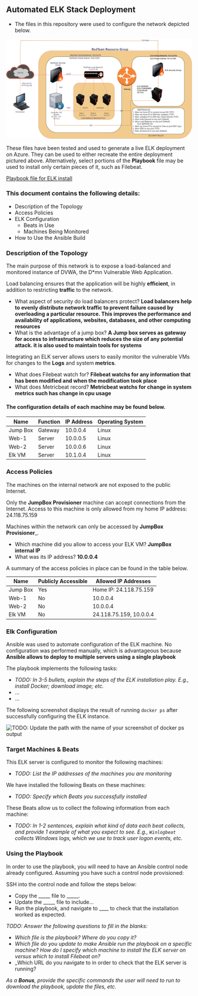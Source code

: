 ## Automated ELK Stack Deployment

* The files in this repository were used to configure the network depicted below.

![alt_text](CloudDiagram.png)

These files have been tested and used to generate a live ELK deployment on Azure. They can be used to either recreate the entire deployment pictured above. Alternatively, select portions of the __Playbook__ file may be used to install only certain pieces of it, such as Filebeat.

  [Playbook file for ELK install](elk.yml)

### This document contains the following details:
- Description of the Topology
- Access Policies
- ELK Configuration
  - Beats in Use
  - Machines Being Monitored
- How to Use the Ansible Build


### Description of the Topology

The main purpose of this network is to expose a load-balanced and monitored instance of DVWA, the D*mn Vulnerable Web Application.

Load balancing ensures that the application will be highly __efficient__, in addition to restricting __traffic__ to the network.
- What aspect of security do load balancers protect? __Load balancers help to evenly distribute network traffic to prevent failure caused by overloading a particular resource. This improves the performance and availability of applications, websites, databases, and other computing resources__
- What is the advantage of a jump box? __A Jump box serves as gateway for access to infrastructure which reduces the size of any potential attack. it is also used to maintain tools for systems__

Integrating an ELK server allows users to easily monitor the vulnerable VMs for changes to the __Logs__ and system __metrics__.
- What does Filebeat watch for? __Filebeat watchs for any information that has been modified and when the modification took place__
- What does Metricbeat record? __Metricbeat watchs for change in system metrics such has change in cpu usage__

#### The configuration details of each machine may be found below.

| Name     | Function | IP Address | Operating System |    
|----------|----------|------------|------------------|      
| Jump Box | Gateway  | 10.0.0.4   | Linux            |      
| Web-1    | Server   | 10.0.0.5   | Linux            |
| Web-2    | Server   | 10.0.0.6   | Linux            |
| Elk VM   | Server   | 10.1.0.4   | Linux            |

### Access Policies

The machines on the internal network are not exposed to the public Internet. 

Only the __JumpBox Provisioner__ machine can accept connections from the Internet. Access to this machine is only allowed from my home IP address: 24.118.75.159

Machines within the network can only be accessed by __JumpBox Provisioner___.
- Which machine did you allow to access your ELK VM? __JumpBox internal IP__
- What was its IP address? __10.0.0.4__

A summary of the access policies in place can be found in the table below.

| Name     | Publicly Accessible | Allowed IP Addresses   |
|----------|---------------------|------------------------|
| Jump Box |     Yes             | Home IP: 24.118.75.159 |
| Web-1    |     No              | 10.0.0.4               |
| Web-2    |     No              | 10.0.0.4               |
| Elk VM   |     No              | 24.118.75.159, 10.0.0.4|
### Elk Configuration

Ansible was used to automate configuration of the ELK machine. No configuration was performed manually, which is advantageous because __Ansible allows to deploy to multiple servers using a single playbook__

The playbook implements the following tasks:
- _TODO: In 3-5 bullets, explain the steps of the ELK installation play. E.g., install Docker; download image; etc._
- ...
- ...

The following screenshot displays the result of running `docker ps` after successfully configuring the ELK instance.

![TODO: Update the path with the name of your screenshot of docker ps output](Images/docker_ps_output.png)

### Target Machines & Beats
This ELK server is configured to monitor the following machines:
- _TODO: List the IP addresses of the machines you are monitoring_

We have installed the following Beats on these machines:
- _TODO: Specify which Beats you successfully installed_

These Beats allow us to collect the following information from each machine:
- _TODO: In 1-2 sentences, explain what kind of data each beat collects, and provide 1 example of what you expect to see. E.g., `Winlogbeat` collects Windows logs, which we use to track user logon events, etc._

### Using the Playbook
In order to use the playbook, you will need to have an Ansible control node already configured. Assuming you have such a control node provisioned: 

SSH into the control node and follow the steps below:
- Copy the _____ file to _____.
- Update the _____ file to include...
- Run the playbook, and navigate to ____ to check that the installation worked as expected.

_TODO: Answer the following questions to fill in the blanks:_
- _Which file is the playbook? Where do you copy it?_
- _Which file do you update to make Ansible run the playbook on a specific machine? How do I specify which machine to install the ELK server on versus which to install Filebeat on?_
- _Which URL do you navigate to in order to check that the ELK server is running?

_As a **Bonus**, provide the specific commands the user will need to run to download the playbook, update the files, etc._
